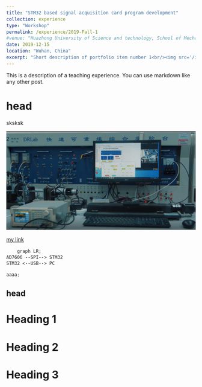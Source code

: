 ```yaml
---
title: "STM32 based signal acquisition card program development"
collection: experience
type: "Workshop"
permalink: /experience/2019-Fall-1
#venue: "Huazhong University of Science and technology, School of Mechanical Science & Engineering"
date: 2019-12-15
location: "Wuhan, China"
excerpt: "Short description of portfolio item number 1<br/><img src='/images/DRE01.jpg'>"
---
```


This is a description of a teaching experience. You can use markdown like any other post.

# head

sksksk

![markdown picture](/images/DRE01.jpg)

[my link](/_pages/cv.md)

```mermaid
    graph LR;
AD7606 --SPI--> STM32
STM32 <--USB--> PC
```

```c
aaaa;

```

## head

Heading 1
======


Heading 2
======

Heading 3
======
